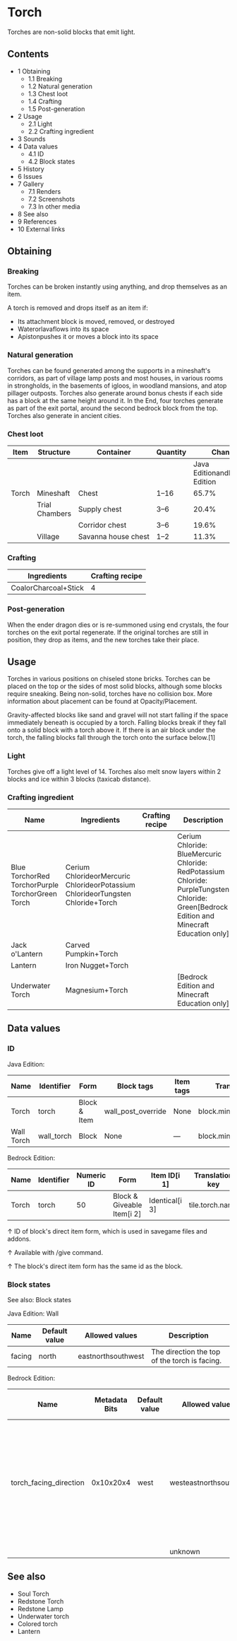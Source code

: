 # Torch
Torches are non-solid blocks that emit light.

## Contents
- 1 Obtaining
	- 1.1 Breaking
	- 1.2 Natural generation
	- 1.3 Chest loot
	- 1.4 Crafting
	- 1.5 Post-generation
- 2 Usage
	- 2.1 Light
	- 2.2 Crafting ingredient
- 3 Sounds
- 4 Data values
	- 4.1 ID
	- 4.2 Block states
- 5 History
- 6 Issues
- 7 Gallery
	- 7.1 Renders
	- 7.2 Screenshots
	- 7.3 In other media
- 8 See also
- 9 References
- 10 External links

## Obtaining
### Breaking
Torches can be broken instantly using anything, and drop themselves as an item.

A torch is removed and drops itself as an item if:

- Its attachment block is moved, removed, or destroyed
- Waterorlavaflows into its space
- Apistonpushes it or moves a block into its space

### Natural generation
Torches can be found generated among the supports in a mineshaft's corridors, as part of village lamp posts and most houses, in various rooms in strongholds, in the basements of igloos, in woodland mansions, and atop pillager outposts. Torches also generate around bonus chests if each side has a block at the same height around it. In the End, four torches generate as part of the exit portal, around the second bedrock block from the top. Torches also generate in ancient cities.


### Chest loot
| Item  | Structure      | Container           | Quantity | Chance                         |
|-------|----------------|---------------------|----------|--------------------------------|
|       |                |                     |          | Java EditionandBedrock Edition |
| Torch | Mineshaft      | Chest               | 1–16     | 65.7%                          |
|       | Trial Chambers | Supply chest        | 3–6      | 20.4%                          |
|       |                | Corridor chest      | 3–6      | 19.6%                          |
|       | Village        | Savanna house chest | 1–2      | 11.3%                          |

### Crafting
| Ingredients          | Crafting recipe |
|----------------------|-----------------|
| CoalorCharcoal+Stick | 4               |

### Post-generation
When the ender dragon dies or is re-summoned using end crystals, the four torches on the exit portal regenerate. If the original torches are still in position, they drop as items, and the new torches take their place.

## Usage
Torches in various positions on chiseled stone bricks.
Torches can be placed on the top or the sides of most solid blocks, although some blocks require sneaking. Being non-solid, torches have no collision box. More information about placement can be found at Opacity/Placement.

Gravity-affected blocks like sand and gravel will not start falling if the space immediately beneath is occupied by a torch. Falling blocks break if they fall onto a solid block with a torch above it. If there is an air block under the torch, the falling blocks fall through the torch onto the surface below.[1]

### Light
Torches give off a light level of 14. Torches also melt snow layers within 2 blocks and ice within 3 blocks (taxicab distance).

### Crafting ingredient
| Name                                             | Ingredients                                                                     | Crafting recipe | Description                                                                                                                                   |
|--------------------------------------------------|---------------------------------------------------------------------------------|-----------------|-----------------------------------------------------------------------------------------------------------------------------------------------|
| Blue TorchorRed TorchorPurple TorchorGreen Torch | Cerium ChlorideorMercuric ChlorideorPotassium ChlorideorTungsten Chloride+Torch |                 | Cerium Chloride: BlueMercuric Chloride: RedPotassium Chloride: PurpleTungsten Chloride: Green‌[Bedrock Edition and Minecraft Education  only] |
| Jack o'Lantern                                   | Carved Pumpkin+Torch                                                            |                 |                                                                                                                                               |
| Lantern                                          | Iron Nugget+Torch                                                               |                 |                                                                                                                                               |
| Underwater Torch                                 | Magnesium+Torch                                                                 |                 | ‌[Bedrock Edition and Minecraft Education  only]                                                                                              |

## Data values
### ID
Java Edition:

| Name       | Identifier | Form         | Block tags         | Item tags | Translation key            |
|------------|------------|--------------|--------------------|-----------|----------------------------|
| Torch      | torch      | Block & Item | wall_post_override | None      | block.minecraft.torch      |
| Wall Torch | wall_torch | Block        | None               | —         | block.minecraft.wall_torch |

Bedrock Edition:

| Name  | Identifier | Numeric ID | Form                       | Item ID[i 1]   | Translation key |
|-------|------------|------------|----------------------------|----------------|-----------------|
| Torch | torch      | 50         | Block & Giveable Item[i 2] | Identical[i 3] | tile.torch.name |


↑ ID of block's direct item form, which is used in savegame files and addons.

↑ Available with /give command.

↑ The block's direct item form has the same id as the block.


### Block states
See also: Block states

Java Edition:
Wall

| Name   | Default value | Allowed values     | Description                                   |
|--------|---------------|--------------------|-----------------------------------------------|
| facing | north         | eastnorthsouthwest | The direction the top of the torch is facing. |

Bedrock Edition:

| Name                   | Metadata Bits | Default value | Allowed values        | Values forMetadata Bits | Description                                                                                                                                  |
|------------------------|---------------|---------------|-----------------------|-------------------------|----------------------------------------------------------------------------------------------------------------------------------------------|
| torch_facing_direction | 0x10x20x4     | west          | westeastnorthsouthtop | 12345                   | The face of the block that the torch is attached to. If the torch is a wall torch, the top of the torch faces opposite to this direction.[2] |
|                        |               |               | unknown               | 0                       | Unused                                                                                                                                       |



## See also
- Soul Torch
- Redstone Torch
- Redstone Lamp
- Underwater torch
- Colored torch
- Lantern


